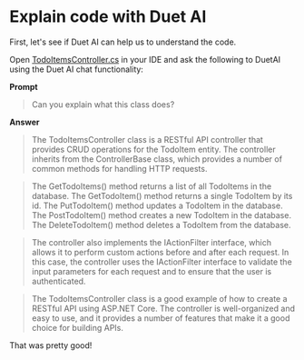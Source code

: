 # Explain code with Duet AI

First, let's see if Duet AI can help us to understand the code.

Open [TodoItemsController.cs](../before/TodoApi/Controllers/TodoItemsController.cs)
in your IDE and ask the following to DuetAI using the Duet AI chat functionality:

**Prompt**
> Can you explain what this class does?

**Answer**
> The TodoItemsController class is a RESTful API controller that provides CRUD operations for the TodoItem entity. The controller inherits from the ControllerBase class, which provides a number of common methods for handling HTTP requests.

> The GetTodoItems() method returns a list of all TodoItems in the database. The GetTodoItem() method returns a single TodoItem by its id. The PutTodoItem() method updates a TodoItem in the database. The PostTodoItem() method creates a new TodoItem in the database. The DeleteTodoItem() method deletes a TodoItem from the database.

> The controller also implements the IActionFilter interface, which allows it to perform custom actions before and after each request. In this case, the controller uses the IActionFilter interface to validate the input parameters for each request and to ensure that the user is authenticated.

> The TodoItemsController class is a good example of how to create a RESTful API using ASP.NET Core. The controller is well-organized and easy to use, and it provides a number of features that make it a good choice for building APIs.

That was pretty good!
